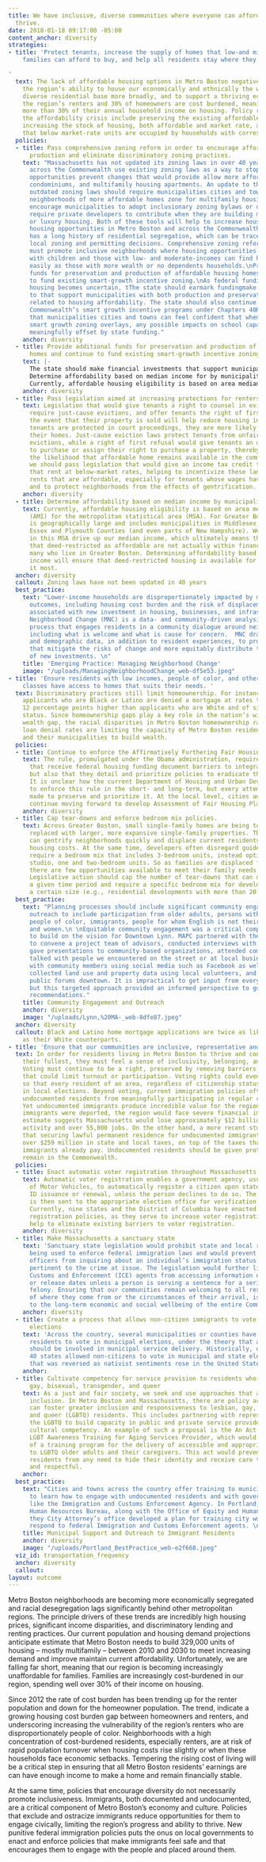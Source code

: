 ```yaml
---
title: We have inclusive, diverse communities where everyone can afford to live and
  thrive.
date: 2018-01-18 09:17:00 -05:00
content_anchor: diversity
strategies:
- title: 'Protect tenants, increase the supply of homes that low-and middle-income
    families can afford to buy, and help all residents stay where they live

'
  text: The lack of affordable housing options in Metro Boston negatively impacts
    the region’s ability to house our economically and ethnically the workforce and
    diverse residential base more broadly, and to support a thriving economy. Half
    the region’s renters and 30% of homeowners are cost burdened, meaning they spend
    more than 30% of their annual household income on housing. Policy responses to
    the affordability crisis include preserving the existing affordable housing supply,
    increasing the stock of housing, both affordable and market rate, and ensuring
    that below market-rate units are occupied by households with corresponding incomes.
  policies:
  - title: Pass comprehensive zoning reform in order to encourage affordable housing
      production and eliminate discriminatory zoning practices.
    text: "Massachusetts has not updated its zoning laws in over 40 years. Municipalities
      across the Commonwealth use existing zoning laws as a way to stop development
      opportunities prevent changes that would provide allow more affordable homes,
      condominiums, and multifamily housing apartments. An update to the Commonwealth’s
      outdated zoning laws should require municipalities cities and towns to create
      neighborhoods of more affordable homes zone for multifamily housing and should
      encourage municipalities to adopt inclusionary zoning bylaws or ordinances that
      require private developers to contribute when they are building market rate
      or luxury housing. Both of these tools will help to increase housing affordabilityle
      housing opportunities in Metro Boston and across the Commonwealth.  \nMassachusetts
      has a long history of residential segregation, which can be traced to restrictive
      local zoning and permitting decisions. Comprehensive zoning reform in Massachusetts
      must promote inclusive neighborhoods where housing opportunities for families
      with children and those with low- and moderate-incomes can find homes just as
      easily as those with more wealth or no dependents households.\nProvide additional
      funds for preservation and production of affordable housing homes and to continue
      to fund existing smart-growth incentive zoning.\nAs federal funding for affordable
      housing becomes uncertain, tThe state should earmark fundingmake financial investments
      to that support municipalities with both production and preservation targets
      related to housing affordability. The state should also continue to fund the
      Commonwealth’s smart growth incentive programs under Chapters 40R and 40S so
      that municipalities cities and towns can feel confident that when they implement
      smart growth zoning overlays, any possible impacts on school capacity will be
      meaningfully offset by state funding."
    anchor: diversity
  - title: Provide additional funds for preservation and production of affordable
      homes and continue to fund existing smart-growth incentive zoning.
    text: |-
      The state should make financial investments that support municipalities with both production and preservation targets related to housing affordability. The state should continue to fund the Commonwealth’s smart growth incentive programs under Chapters 40R and 40S so that cities and towns can feel confident that when they implement smart growth zoning overlays, possible impacts on school capacity will be meaningfully offset by state funding.
      Determine affordability based on median income for by municipality
      Currently, affordable housing eligibility is based on area median income (AMI) for the metropolitan statistical area (MSA). For Greater Boston, the MSA is geographically a large area thatand includes municipalities in Middlesex, Norfolk, Suffolk, Essex and Plymouth Counties (, and even parts of New Hampshire). Wealthy suburbs in this MSA drive up our median income, which ultimately means that most homes that much of the deed-restricted as affordable housing is are not actually affordable within financial reach of many of those who live in Greater Boston communities. Determining affordability based on local median income will ensure that deed-restricted housing is available for those who need it most.
    anchor: diversity
  - title: Pass legislation aimed at increasing protections for renters.
    text: Legislation that would give tenants a right to counsel in eviction proceedings,
      require just-cause evictions, and offer tenants the right of first refusal in
      the event that their property is sold will help reduce housing insecurity. When
      tenants are protected in court proceedings, they are more likely to remain in
      their homes. Just-cause eviction laws protect tenants from unfair or discriminatory
      evictions, while a right of first refusal would give tenants an opportunity
      to purchase or assign their right to purchase a property, thereby increasing
      the likelihood that affordable home remains available in the community. Additionally,
      we should pass legislation that would give an income tax credit to landlords
      that rent at below-market rates, helping to incentivize these landlords to maintain
      rents that are affordable, especially for tenants whose wages have not increased,
      and to protect neighborhoods from the effects of gentrification.
    anchor: diversity
  - title: Determine affordability based on median income by municipality
    text: Currently, affordable housing eligibility is based on area median income
      (AMI) for the metropolitan statistical area (MSA). For Greater Boston, the MSA
      is geographically large and includes municipalities in Middlesex, Norfolk, Suffolk,
      Essex and Plymouth Counties (and even parts of New Hampshire). Wealthy suburbs
      in this MSA drive up our median income, which ultimately means that most homes
      that deed-restricted as affordable are not actually within financial reach of
      many who live in Greater Boston. Determining affordability based on local median
      income will ensure that deed-restricted housing is available for those who need
      it most.
  anchor: diversity
  callout: Zoning laws have not been updated in 40 years
  best_practice:
    text: "Lower-income households are disproportionately impacted by more negative
      outcomes, including housing cost burden and the risk of displacement, that are
      associated with new investment in housing, businesses, and infrastructure. Managing
      Neighborhood Change (MNC) is a data- and community-driven analysis and visioning
      process that engages residents in a community dialogue around neighborhood change,
      including what is welcome and what is cause for concern.  MNC draws on housing
      and demographic data, in addition to resident experiences, to provide strategies
      that mitigate the risks of change and more equitably distribute the benefits
      of new investments. \n"
    title: 'Emerging Practice: Managing Neighborhood Change'
    image: "/uploads/ManagingNeighborhoodChange_web-df5e53.jpeg"
- title: 'Ensure residents with low incomes, people of color, and other protected
    classes have access to homes that suits their needs. '
  text: Discriminatory practices still limit homeownership. For instance, high-income
    applicants who are Black or Latino are denied a mortgage at rates that are 7 to
    12 percentage points higher than applicants who are White and of similar economic
    status. Since homeownership gaps play a key role in the nation’s widening racial
    wealth gap, the racial disparities in Metro Boston homeownership rates and home
    loan denial rates are limiting the capacity of Metro Boston residents of color
    and their municipalities to build wealth.
  policies:
  - title: Continue to enforce the Affirmatively Furthering Fair Housing rule.
    text: The rule, promulgated under the Obama administration, required that jurisdictions
      that receive federal housing funding document barriers to integration and opportunity,
      but also that they detail and prioritize policies to eradicate these barriers.
      It is unclear how the current Department of Housing and Urban Development plans
      to enforce this rule in the short- and long-term, but every attempt should be
      made to preserve and prioritize it. At the local level, cities and towns should
      continue moving forward to develop Assessment of Fair Housing Plans.
    anchor: diversity
  - title: Cap tear-downs and enforce bedroom mix policies.
    text: Across Greater Boston, small single-family homes are being torn down and
      replaced with larger, more expansive single-family properties. The new homes
      can gentrify neighborhoods quickly and displace current residents due to rising
      housing costs. At the same time, developers often disregard guidelines that
      require a bedroom mix that includes 3-bedroom units, instead opting to build
      studio, one and two-bedroom units. So as families are displaced from one neighborhood,
      there are few opportunities available to meet their family needs in others.
      Legislative action should cap the number of tear-downs that can occur within
      a given time period and require a specific bedroom mix for developments above
      a certain size (e.g., residential developments with more than 20 units).
  best_practice:
    text: "Planning processes should include significant community engagement and
      outreach to include participation from older adults, persons with disabilities,
      people of color, immigrants, people for whom English is not their primary language,
      and women.\n \nEquitable community engagement was a critical component of efforts
      to build on the vision for Downtown Lynn. MAPC partnered with the city of Lynn
      to convene a project team of advisors, conducted interviews with community leaders,
      gave presentations to community-based organizations, attended community events,
      talked with people we encountered on the street or at local businesses, interacted
      with community members using social media such as Facebook as well as via email,
      collected land use and property data using local volunteers, and hosted two
      public forums downtown. It is impractical to get input from every single resident,
      but this targeted approach provided an informed perspective to guide planning
      recommendations."
    title: Community Engagement and Outreach
    anchor: diversity
    image: "/uploads/Lynn,%20MA-_web-8dfe87.jpeg"
  anchor: diversity
  callout: Black and Latino home mortgage applications are twice as likely to be denied
    as their White counterparts.
- title: 'Ensure that our communities are inclusive, representative and democratic '
  text: In order for residents living in Metro Boston to thrive and contribute to
    their fullest, they must feel a sense of inclusivity, belonging, and control.
    Voting must continue to be a right, preserved by removing barriers to voter registration
    that could limit turnout or participation. Voting rights could even be extended
    so that every resident of an area, regardless of citizenship status, could participate
    in local elections. Beyond voting, current immigration policies often prevent
    undocumented residents from meaningfully participating in regular civic processes.
    Yet undocumented immigrants produce incredible value for the region. If undocumented
    immigrants were deported, the region would face severe financial impacts; one
    estimate suggests Massachusetts would lose approximately $12 billion in economic
    activity and over 55,000 jobs. On the other hand, a more recent study estimates
    that securing lawful permanent residence for undocumented immigrants would generate
    over $259 million in state and local taxes, on top of the taxes that undocumented
    immigrants already pay. Undocumented residents should be given protections to
    remain in the Commonwealth.
  policies:
  - title: Enact automatic voter registration throughout Massachusetts
    text: Automatic voter registration enables a government agency, usually the Registry
      of Motor Vehicles, to automatically register a citizen upon state license or
      ID issuance or renewal, unless the person declines to do so. The citizen’s information
      is then sent to the appropriate election office for verification of voting eligibility.
      Currently, nine states and the District of Columbia have enacted automatic voter
      registration policies, as they serve to increase voter registration rates and
      help to eliminate existing barriers to voter registration.
    anchor: diversity
  - title: Make Massachusetts a sanctuary state
    text: 'Sanctuary state legislation would prohibit state and local resources from
      being used to enforce federal immigration laws and would prevent law enforcement
      officers from inquiring about an individual’s immigration status unless it is
      pertinent to the crime at issue. The legislation would further limit Immigration,
      Customs and Enforcement (ICE) agents from accessing information on booking lists
      or release dates unless a person is serving a sentence for a serious violent
      felony. Ensuring that our communities remain welcoming to all residents, regardless
      of where they come from or the circumstances of their arrival, is important
      to the long-term economic and social wellbeing of the entire Commonwealth. '
    anchor: diversity
  - title: Create a process that allows non-citizen immigrants to vote in municipal
      elections
    text: 'Across the country, several municipalities or counties have allowed non-citizen
      residents to vote in municipal elections, under the theory that all residents
      should be involved in municipal service delivery. Historically, until 1926,
      40 states allowed non-citizens to vote in municipal and state elections, a policy
      that was reversed as nativist sentiments rose in the United States. '
    anchor: 
  - title: Cultivate competency for service provision to residents who are lesbian,
      gay, bisexual, transgender, and queer
    text: As a just and fair society, we seek and use approaches that allow for greater
      inclusion. In Metro Boston and Massachusetts, there are policy actions that
      can foster greater inclusion and responsiveness to lesbian, gay, bisexual, transgender,
      and queer (LGBTQ) residents. This includes partnering with representatives of
      the LGBTQ to build capacity in public and private service providers for greater
      cultural competency. An example of such a proposal is the An Act Relative to
      LGBT Awareness Training for Aging Services Provider, which would support development
      of a training program for the delivery of accessible and appropriate services
      to LGBTQ older adults and their caregivers. This act would prevent older LGBTQ
      residents from any need to hide their identity and receive care that is relevant
      and respectful.
    anchor: 
  best_practice:
    text: "Cities and towns across the country offer training to municipal employees
      to learn how to engage with undocumented residents and with government agencies
      like the Immigration and Customs Enforcement Agency. In Portland, Oregon the
      Human Resources Bureau, along with the Office of Equity and Human Rights and
      they City Attorney’s office developed a plan for training city workers how to
      respond to federal Immigration and Customs Enforcement agents. \n"
    title: Municipal Support and Outreach to Immigrant Residents
    anchor: diversity
    image: "/uploads/Portland_BestPractice_web-e2f668.jpeg"
  viz_id: transportation_frequency
  anchor: diversity
  callout: 
layout: outcome
---
```


Metro Boston neighborhoods are becoming more economically segregated and racial desegregation lags significantly behind other metropolitan regions. The principle drivers of these trends are incredibly high housing prices, significant income disparities, and discriminatory lending and renting practices. Our current population and housing demand projections anticipate estimate that Metro Boston needs to build 329,000 units of housing – mostly multifamily – between 2010 and 2030 to meet increasing demand and improve maintain current affordability. Unfortunately, we are falling far short, meaning that our region is becoming increasingly unaffordable for families. Families are increasingly cost-burdened in our region, spending well over 30% of their income on housing. 

Since 2012 the rate of cost burden has been trending up for the renter population and down for the homeowner population. The trend, indicate a growing housing cost burden gap between homeowners and renters, and underscoring increasing the vulnerability of the region’s renters who are disproportionately people of color. Neighborhoods with a high concentration of cost-burdened residents, especially renters, are at risk of rapid population turnover when housing costs rise slightly or when these households face economic setbacks. Tempering the rising cost of living will be a critical step in ensuring that all Metro Boston residents’ earnings are  can have enough income to make a home and remain financially stable. 

At the same time, policies that encourage diversity do not necessarily promote inclusiveness. Immigrants, both documented and undocumented, are a critical component of Metro Boston’s economy and culture. Policies that exclude and ostracize immigrants reduce opportunities for them to engage civically, limiting the region’s progress and ability to thrive. New punitive federal immigration policies puts the onus on local governments to enact and enforce policies that make immigrants feel safe and that encourages them to engage with the people and placed around them. 
